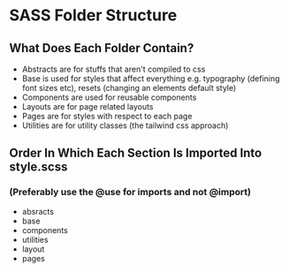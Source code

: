 # SASS Folder Structure

## What Does Each Folder Contain?

- Abstracts are for stuffs that aren't compiled to css
- Base is used for styles that affect everything e.g. typography (defining font sizes etc), resets (changing an elements default style)
- Components are used for reusable components
- Layouts are for page related layouts
- Pages are for styles with respect to each page
- Utilities are for utility classes (the tailwind css approach)

## Order In Which Each Section Is Imported Into style.scss

### (Preferably use the @use for imports and not @import)

- absracts
- base
- components
- utilities
- layout
- pages
  